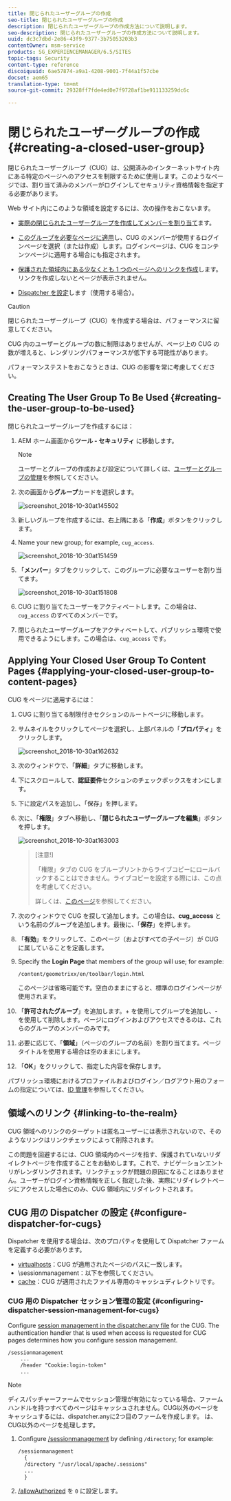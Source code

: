 ```yaml
---
title: 閉じられたユーザーグループの作成
seo-title: 閉じられたユーザーグループの作成
description: 閉じられたユーザーグループの作成方法について説明します。
seo-description: 閉じられたユーザーグループの作成方法について説明します。
uuid: dc3c7dbd-2e86-43f9-9377-3b75053203b3
contentOwner: msm-service
products: SG_EXPERIENCEMANAGER/6.5/SITES
topic-tags: Security
content-type: reference
discoiquuid: 6ae57874-a9a1-4208-9001-7f44a1f57cbe
docset: aem65
translation-type: tm+mt
source-git-commit: 29328ff7fde4ed0e7f9728af1be911133259dc6c

---
```



# 閉じられたユーザーグループの作成{#creating-a-closed-user-group}

閉じられたユーザーグループ（CUG）は、公開済みのインターネットサイト内にある特定のページへのアクセスを制限するために使用します。このようなページでは、割り当て済みのメンバーがログインしてセキュリティ資格情報を指定する必要があります。

Web サイト内にこのような領域を設定するには、次の操作をおこないます。

* [実際の閉じられたユーザーグループを作成してメンバーを割り当て](#creating-the-user-group-to-be-used)ます。

* [このグループを必要なページに適用](#applying-your-closed-user-group-to-content-pages)し、CUG のメンバーが使用するログインページを選択（または作成）します。ログインページは、CUG をコンテンツページに適用する場合にも指定されます。

* [保護された領域内にある少なくとも 1 つのページへのリンクを作成](#linking-to-the-realm)します。リンクを作成しないとページが表示されません。
* [Dispatcher を設定](#configure-dispatcher-for-cugs)します（使用する場合）。

>[!CAUTION]
>
>閉じられたユーザーグループ（CUG）を作成する場合は、パフォーマンスに留意してください。
>
>CUG 内のユーザーとグループの数に制限はありませんが、ページ上の CUG の数が増えると、レンダリングパフォーマンスが低下する可能性があります。
>
>パフォーマンステストをおこなうときは、CUG の影響を常に考慮してください。

## Creating The User Group To Be Used {#creating-the-user-group-to-be-used}

閉じられたユーザーグループを作成するには：

1. AEM ホーム画面から&#x200B;**ツール - セキュリティ** に移動します。

   >[!NOTE]
   >
   >ユーザーとグループの作成および設定について詳しくは、[ユーザーとグループの管理](/help/sites-administering/security.md#managing-users-and-groups)を参照してください。

1. 次の画面から&#x200B;**グループ**&#x200B;カードを選択します。

   ![screenshot_2018-10-30at145502](assets/screenshot_2018-10-30at145502.png)

1. 新しいグループを作成するには、右上隅にある「**作成**」ボタンをクリックします。
1. Name your new group; for example, `cug_access`.

   ![screenshot_2018-10-30at151459](assets/screenshot_2018-10-30at151459.png)

1. 「**メンバー**」タブをクリックして、このグループに必要なユーザーを割り当てます。

   ![screenshot_2018-10-30at151808](assets/screenshot_2018-10-30at151808.png)

1. CUG に割り当てたユーザーをアクティベートします。この場合は、`cug_access` のすべてのメンバーです。
1. 閉じられたユーザーグループをアクティベートして、パブリッシュ環境で使用できるようにします。この場合は、`cug_access` です。

## Applying Your Closed User Group To Content Pages {#applying-your-closed-user-group-to-content-pages}

CUG をページに適用するには：

1. CUG に割り当てる制限付きセクションのルートページに移動します。
1. サムネイルをクリックしてページを選択し、上部パネルの「**プロパティ**」をクリックします。

   ![screenshot_2018-10-30at162632](assets/screenshot_2018-10-30at162632.png)

1. 次のウィンドウで、「**詳細**」タブに移動します。
1. 下にスクロールして、**認証要件**&#x200B;セクションのチェックボックスをオンにします。

1. 下に設定パスを追加し、「保存」を押します。
1. 次に、「**権限**」タブへ移動し、「**閉じられたユーザーグループを編集**」ボタンを押します。

   ![screenshot_2018-10-30at163003](assets/screenshot_2018-10-30at163003.png)

   >[注意!]
   >
   > 「権限」タブの CUG をブループリントからライブコピーにロールバックすることはできません。ライブコピーを設定する際には、この点を考慮してください。
   >
   > 詳しくは、[このページ](closed-user-groups.md#aem-livecopy)を参照してください。

1. 次のウィンドウで CUG を探して追加します。この場合は、**cug_access** という名前のグループを追加します。最後に、「**保存**」を押します。
1. 「**有効**」をクリックして、このページ（およびすべての子ページ）が CUG に属していることを定義します。
1. Specify the **Login Page** that members of the group will use; for example:

   `/content/geometrixx/en/toolbar/login.html`

   このページは省略可能です。空白のままにすると、標準のログインページが使用されます。

1. 「**許可されたグループ**」を追加します。+ を使用してグループを追加し、- を使用して削除します。ページにログインおよびアクセスできるのは、これらのグループのメンバーのみです。
1. 必要に応じて、「**領域**」（ページのグループの名前）を割り当てます。ページタイトルを使用する場合は空のままにします。
1. 「**OK**」をクリックして、指定した内容を保存します。

パブリッシュ環境におけるプロファイルおよびログイン／ログアウト用のフォームの指定については、[ID 管理](/help/sites-administering/identity-management.md)を参照してください。

## 領域へのリンク {#linking-to-the-realm}

CUG 領域へのリンクのターゲットは匿名ユーザーには表示されないので、そのようなリンクはリンクチェックによって削除されます。

この問題を回避するには、CUG 領域内のページを指す、保護されていないリダイレクトページを作成することをお勧めします。これで、ナビゲーションエントリがレンダリングされます。リンクチェックが問題の原因になることはありません。ユーザーがログイン資格情報を正しく指定した後、実際にリダイレクトページにアクセスした場合にのみ、CUG 領域内にリダイレクトされます。

## CUG 用の Dispatcher の設定 {#configure-dispatcher-for-cugs}

Dispatcher を使用する場合は、次のプロパティを使用して Dispatcher ファームを定義する必要があります。

* [virtualhosts](https://helpx.adobe.com/experience-manager/dispatcher/using/dispatcher-configuration.html#identifying-virtual-hosts-virtualhosts)：CUG が適用されたページのパスに一致します。
* \sessionmanagement：以下を参照してください。
* [cache](https://helpx.adobe.com/experience-manager/dispatcher/using/dispatcher-configuration.html#configuring-the-dispatcher-cache-cache)：CUG が適用されたファイル専用のキャッシュディレクトリです。

### CUG 用の Dispatcher セッション管理の設定 {#configuring-dispatcher-session-management-for-cugs}

Configure [session management in the dispatcher.any file](https://helpx.adobe.com/experience-manager/dispatcher/using/dispatcher-configuration.html#enabling-secure-sessions-sessionmanagement) for the CUG. The authentication handler that is used when access is requested for CUG pages determines how you configure session management.

```xml
/sessionmanagement
    ...
    /header "Cookie:login-token"
    ...
```

>[!NOTE]
>
>ディスパッチャーファームでセッション管理が有効になっている場合、ファームハンドルを持つすべてのページはキャッシュされません。CUG以外のページをキャッシュするには、dispatcher.anyに2つ目のファームを作成します。
>は、CUG以外のページを処理します。

1. Configure [/sessionmanagement](https://helpx.adobe.com/experience-manager/dispatcher/using/dispatcher-configuration.html#enabling-secure-sessions-sessionmanagement) by defining `/directory`; for example:

   ```xml
   /sessionmanagement
     {
     /directory "/usr/local/apache/.sessions"
     ...
     }
   ```

1. [/allowAuthorized](https://helpx.adobe.com/experience-manager/dispatcher/using/dispatcher-configuration.html#caching-when-authentication-is-used) を `0` に設定します。

